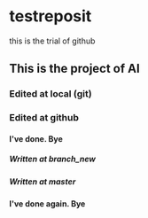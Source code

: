 # testreposit
this is the trial of github

## This is the project of AI


### Edited at local (git)

### Edited at github

#### I've done. Bye


##### Written at branch_new

##### Written at master

#### I've done again. Bye